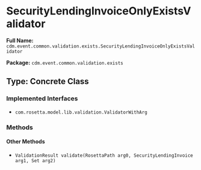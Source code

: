 # SecurityLendingInvoiceOnlyExistsValidator

**Full Name:** `cdm.event.common.validation.exists.SecurityLendingInvoiceOnlyExistsValidator`

**Package:** `cdm.event.common.validation.exists`

## Type: Concrete Class

### Implemented Interfaces

- `com.rosetta.model.lib.validation.ValidatorWithArg`

### Methods

#### Other Methods

- `ValidationResult validate(RosettaPath arg0, SecurityLendingInvoice arg1, Set arg2)`

